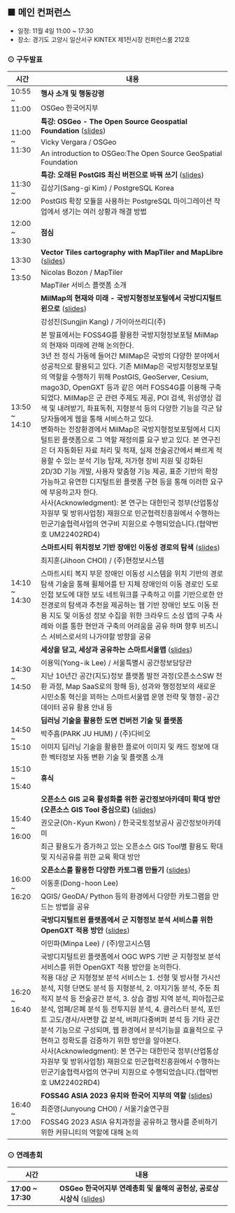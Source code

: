 ## ■ 메인 컨퍼런스
  - 일정: 11월 4일 11:00 ~ 17:30
  - 장소: 경기도 고양시 일산서구 KINTEX 제1전시장 컨퍼런스룸 212호
  
### ⊙ 구두발표
<table>
  <thead>
    <tr>
      <th>시간</th>
      <th>내용</th>
    </tr>
  </thead>
  <tbody>
    <tr>
      <td rowspan=2>10:55 ~ 11:00</td>
      <td><b>행사 소개 및 행동강령</b></td>
    </tr>
    <tr>
      <td>OSGeo 한국어지부</td>
    </tr>
    <tr>
      <td rowspan=3>11:00 ~ 11:30</td>
      <td>
        <b>특강: OSGeo - The Open Source Geospatial Foundation</b>
          (<a href="https://docs.google.com/presentation/d/10Qbg_nZSTtfuQvrV6gG5RLbDnMp3WH8IlXn1LuDgFDY">slides</a>)
      </td>
    </tr>
    <tr>
      <td>Vicky Vergara / OSGeo</td>
    </tr>
    <tr>
      <td>An introduction to OSGeo:The Open Source GeoSpatial Foundation</td>
    </tr>
    <tr>
      <td rowspan=3>11:30 ~ 12:00</td>
      <td>
        <b>특강: 오래된 PostGIS 최신 버전으로 바꿔 쓰기</b>
          (<a href="slides/FOSS4GKorea2022-PostGIS-KimSanggi.pdf">slides</a>)
      </td>
    </tr>
    <tr>
      <td>김상기(Sang-gi Kim) / PostgreSQL Korea</td>
    </tr>
    <tr>
      <td>PostGIS 확장 모듈을 사용하는 PostgreSQL 마이그레이션 작업에서 생기는 여러 상황과 해결 방법</td>
    </tr>
     <tr>
      <td>12:00 ~ 13:30</td>
      <td><b>점심</b></td>
    </tr>
    <tr>
      <td rowspan=3>13:30 ~ 13:50</td>
      <td>
        <b>Vector Tiles cartography with MapTiler and MapLibre</b>
          (<a href="slides/FOSS4GKorea2022-VectorTilesCartography-MapTiler.pdf">slides</a>)
      </td>
    </tr>
    <tr>
      <td>Nicolas Bozon / MapTiler</td>
    </tr>
    <tr>
      <td>MapTiler 서비스 플랫폼 소개</td>
    </tr>
    <tr>
      <td rowspan=3>13:50 ~ 14:10</td>
      <td>
        <b>MilMap의 현재와 미래 - 국방지형정보포털에서 국방디지털트윈으로</b>
          (<a href="slides/FOSS4GKorea2022-MilMap-KangSungjin.pdf">slides</a>)
      </td>
    </tr>
    <tr>
      <td>강성진(Sungjin Kang) / 가이아쓰리디(주)</td>
    </tr>
    <tr>
      <td>본 발표에서는 FOSS4G를 활용한 국방지형정보포털 MilMap의 현재와 미래에 관해 논의한다.<br>
      3년 전 정식 가동에 들어간 MilMap은 국방의 다양한 분야에서 성공적으로 활용되고 있다. 
      기존 MilMap은 국방지형정보포털의 역할을 수행하기 위해 PostGIS, GeoServer, Cesium, mago3D, OpenGXT 등과 같은 여러 FOSS4G를 이용해 구축되었다.
      MilMap은 군 관련 주제도 제공, POI 검색, 위성영상 검색 및 내려받기, 좌표독취, 지형분석 등의 다양한 기능을 각군 담당자들에게 웹을 통해 서비스하고 있다.<br>
      변화하는 전장환경에서 MilMap은 국방지형정보포털에서 디지털트윈 플랫폼으로 그 역할 재정의를 요구 받고 있다. 본 연구진은 더 자동화된 자료 처리 및 적재, 실제 전술공간에서 빠르게 적용할 수 있는 분석 기능 탑재, 저가형 장비 지원 및 강화된 2D/3D 기능 개발, 사용자 맞춤형 기능 제공, 표준 기반의 확장가능하고 유연한 디지털트윈 플랫폼 구현 등을 통해 이러한 요구에 부응하고자 한다.<br>
      사사(Acknowledgment): 본 연구는 대한민국 정부(산업통상자원부 및 방위사업청) 재원으로 민군협력진흥원에서 수행하는 민군기술협력사업의 연구비 지원으로 수행되었습니다.(협약번호 UM22402RD4)</td>
    </tr>
    <tr>
      <td rowspan=3>14:10 ~ 14:30</td>
      <td>
        <b>스마트시티 위치정보 기반 장애인 이동성 경로의 탐색</b>
          (<a href="slides/FOSS4GKorea2022-SmartCity-Mobility-ChoiJiHoon.pdf">slides</a>)
      </td>
    </tr>
    <tr>
      <td>최지훈(Jihoon CHOI) / (주)현정보시스템</td>
    </tr>
    <tr>
      <td>스마트시티 복지 부문 장애인 이동성 시스템을 위치 기반의 경로 탐색 기술을 통해 휠체어를 탄 지체 장애인의 이동 경로인 도로 인접 보도에 대한 보도 네트워크를 구축하고 이를 기반으로한 안전경로의 탐색과 추천을 제공하는 웹 기반 장애인 보도 이동 전용 지도 및 이동성 정보 수집을 위한 크라우드 소싱 앱의 구축 사례와 이를 통한 현안과 구축의 어려움을 공유 하며 향후 비즈니스 서비스로서의 나가야할 방향을 공유</td>
    </tr>
    <tr>
      <td rowspan=3>14:30 ~ 14:50</td>
      <td>
        <b>세상을 담고, 세상과 공유하는 스마트서울맵</b>
          (<a href="slides/FOSS4GKorea2022-SmartSeoulMap-LeeYongik.pdf">slides</a>)
      </td>
    </tr>
    <tr>
      <td>이용익(Yong-ik Lee) / 서울특별시 공간정보담당관</td>
    </tr>
    <tr>
      <td>지난 10년간 공간(지도)정보 플랫폼 발전 과정(오픈소스SW 전환 과정, Map SaaS로의 항해 등), 성과와 행정정보의 새로운 시민소통 혁신을 꾀하는 스마트서울맵 운영 전략 및  행정-공간데이터 공유 활용 안내 등</td>
    </tr>
    <tr>
      <td rowspan=3>14:50 ~ 15:10</td>
      <td>
        <b>딥러닝 기술을 활용한 도면 컨버전 기술 및 플랫폼 </b>
      </td>
    </tr>
    <tr>
      <td>박주흠(PARK JU HUM) / (주)다비오 </td>
    </tr>
    <tr>
      <td>이미지 딥러닝 기술을 활용한 플로어 이미지 및 캐드 정보에 대한 벡터정보 자동 변환 기술 및 플랫폼 소개 </td>
    </tr>
    <tr>
      <td>15:10 ~ 15:40</td>
      <td><b>휴식</b></td>
    </tr>
    <tr>
      <td rowspan=3>15:40 ~ 16:00</td>
      <td>
        <b>오픈소스 GIS  교육 활성화를 위한 공간정보아카데미 확대 방안(오픈소스 GIS Tool 중심으로)</b>
          (<a href="slides/FOSS4GKorea2022-LX-Education-RyouSoungyoo.pdf">slides</a>)
      </td>
    </tr>
    <tr>
      <td>권오균(Oh-Kyun Kwon) / 한국국토정보공사 공간정보아카데미</td>
    </tr>
    <tr>
      <td>최근 활용도가 증가하고 있는  오픈소스 GIS  Tool별 활용도 확대 및 지식공유를 위한 교육 확대 방안</td>
    </tr>
    <tr>
      <td rowspan=3>16:00 ~ 16:20</td>
      <td>
        <b>오픈소스를 활용한 다양한 카토그램 만들기</b>
          (<a href="slides/FOSS4GKorea2022-Cartogram-LeeDonghoon.pdf">slides</a>)
      </td>
    </tr>
    <tr>
      <td>이동훈(Dong-hoon Lee)</td>
    </tr>
    <tr>
      <td>QGIS/ GeoDA/ Python 등의 환경에서 다양한 카토그램을 만드는 방법을 공유</td>
    </tr>
    <tr>
      <td rowspan=3>16:20 ~ 16:40</td>
      <td>
        <b>국방디지털트윈 플랫폼에서 군 지형정보 분석 서비스를 위한 OpenGXT 적용 방안</b>
          (<a href="slides/FOSS4GKorea2022-OpenGXTforMilitaryAnalysis-LeeMinpa.pdf">slides</a>)
      </td>
    </tr>
    <tr>
      <td>이민파(Minpa Lee) / (주)망고시스템</td>
    </tr>
    <tr>
      <td>국방디지털트윈 플랫폼에서  OGC WPS 기반 군 지형정보 분석 서비스를 위한 OpenGXT 적용 방안을 논의한다.<br>
      적용 대상 군 지형정보 분석 서비스는 1. 선형 및 방사형 가시선 분석, 지형 단면도 분석 등 지형분석, 2. 야지기동 분석, 주둔 최적지 분석 등 전술공간 분석, 3. 상습 결빙 지역 분석, 피아접근로 분석, 엄폐/은폐 분석 등 전투지원 분석, 4. 클러스터 분석, 포인트 고도/경사/사면향 값 분석, 버퍼/다중버퍼 분석 등 기타 공간분석 기능으로 구성되며, 웹 환경에서 분석기능을 효율적으로 구현하고 정확도를 검증하기 위한 방안을 알아본다.<br>
      사사(Acknowledgment): 본 연구는 대한민국 정부(산업통상자원부 및 방위사업청) 재원으로 민군협력진흥원에서 수행하는 민군기술협력사업의 연구비 지원으로 수행되었습니다.(협약번호 UM22402RD4)</td>
    </tr>
    <tr>
      <td rowspan=3>16:40 ~ 17:00</td>
      <td>
        <b>FOSS4G ASIA 2023 유치와 한국어 지부의 역할</b>
          (<a href="slides/FOSS4GKorea2022-FOSS4GASIA2023-ChoiJunYoung.pdf">slides</a>)
      </td>
    </tr>
    <tr>
      <td>최준영(Junyoung CHOI) / 서울기술연구원</td>
    </tr>
    <tr>
      <td>FOSS4G 2023 ASIA 유치과정을 공유하고 행사를 준비하기 위한 커뮤니티의 역할에 대해 논의</td>
    </tr>
  </tbody>
</table>

### ⊙ 연례총회
<table>
  <thead>
    <tr>
      <th>시간</th>
      <th>내용</th>
    </tr>
  </thead>
  <tbody>
    <tr>
      <td><b>17:00 ~ 17:30</b></td>
      <td><b>OSGeo 한국어지부 연례총회 및 올해의 공헌상, 공로상 시상식</b>
          (<a href="https://docs.google.com/presentation/d/1gdH4qoJ8ipOAFa1NE0vYIqqHOfhkrj94WHPKpqDj1xw">slides</a>)
      </td>
    </tr>
  </tbody>
</table>
